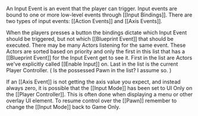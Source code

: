 An Input Event is an event that the player can trigger.
Input events are bound to one or more low-level events through [[Input Bindings]].
There are two types of input events: [[Action Events]] and [[Axis Events]].

When the players presses a button the bindings dictate which Input Event should be triggered, but not which [[Blueprint Event]] that should be executed.
There may be many Actors listening for the same event.
These Actors are sorted based on priority and only the first in this list that has a [[Blueprint Event]] for the Input Event get to see it.
First in the list are Actors we've explicitly called [[Enable Input]] on.
Last in the list is the current Player Controller.
(
Is the possessed Pawn in the list? I assume so.
)


If an [[Axis Event]] is not getting the axis value you expect, and instead always zero, it is possible that the [[Input Mode]] has been set to UI Only on the [[Player Controller]].
This is often done when displaying a menu or other overlay UI element.
To resume control over the [[Pawn]] remember to change the [[Input Mode]] back to Game Only.
